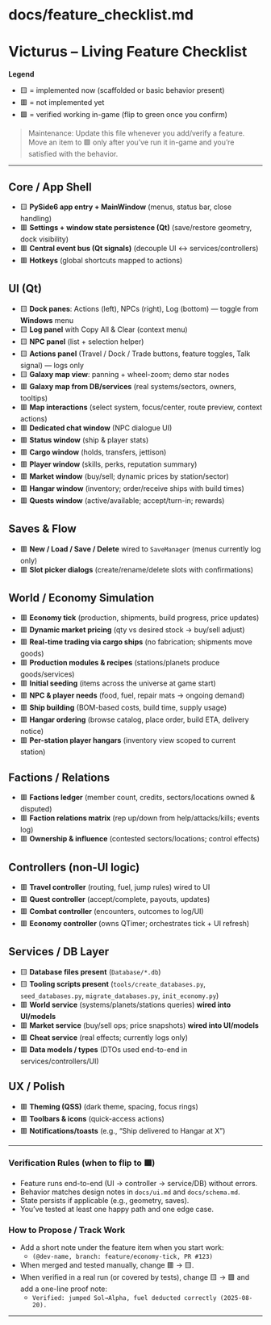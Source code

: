 # docs/feature_checklist.md

# Victurus – Living Feature Checklist

**Legend**
- 🟨 = implemented now (scaffolded or basic behavior present)
- 🟥 = not implemented yet
- 🟩 = verified working in-game (flip to green once you confirm)

> Maintenance: Update this file whenever you add/verify a feature. Move an item to 🟩 only after you’ve run it in-game and you’re satisfied with the behavior.

---

## Core / App Shell
- 🟨 **PySide6 app entry + MainWindow** (menus, status bar, close handling)
- 🟥 **Settings + window state persistence (Qt)** (save/restore geometry, dock visibility)
- 🟥 **Central event bus (Qt signals)** (decouple UI ↔ services/controllers)
- 🟥 **Hotkeys** (global shortcuts mapped to actions)

## UI (Qt)
- 🟨 **Dock panes**: Actions (left), NPCs (right), Log (bottom) — toggle from **Windows** menu
- 🟨 **Log panel** with Copy All & Clear (context menu)
- 🟨 **NPC panel** (list + selection helper)
- 🟨 **Actions panel** (Travel / Dock / Trade buttons, feature toggles, Talk signal) — logs only
- 🟨 **Galaxy map view**: panning + wheel-zoom; demo star nodes
- 🟥 **Galaxy map from DB/services** (real systems/sectors, owners, tooltips)
- 🟥 **Map interactions** (select system, focus/center, route preview, context actions)
- 🟥 **Dedicated chat window** (NPC dialogue UI)
- 🟥 **Status window** (ship & player stats)
- 🟥 **Cargo window** (holds, transfers, jettison)
- 🟥 **Player window** (skills, perks, reputation summary)
- 🟥 **Market window** (buy/sell; dynamic prices by station/sector)
- 🟥 **Hangar window** (inventory; order/receive ships with build times)
- 🟥 **Quests window** (active/available; accept/turn-in; rewards)

## Saves & Flow
- 🟥 **New / Load / Save / Delete** wired to `SaveManager` (menus currently log only)
- 🟥 **Slot picker dialogs** (create/rename/delete slots with confirmations)

## World / Economy Simulation
- 🟥 **Economy tick** (production, shipments, build progress, price updates)
- 🟥 **Dynamic market pricing** (qty vs desired stock → buy/sell adjust)
- 🟥 **Real-time trading via cargo ships** (no fabrication; shipments move goods)
- 🟥 **Production modules & recipes** (stations/planets produce goods/services)
- 🟥 **Initial seeding** (items across the universe at game start)
- 🟥 **NPC & player needs** (food, fuel, repair mats → ongoing demand)
- 🟥 **Ship building** (BOM-based costs, build time, supply usage)
- 🟥 **Hangar ordering** (browse catalog, place order, build ETA, delivery notice)
- 🟥 **Per-station player hangars** (inventory view scoped to current station)

## Factions / Relations
- 🟥 **Factions ledger** (member count, credits, sectors/locations owned & disputed)
- 🟥 **Faction relations matrix** (rep up/down from help/attacks/kills; events log)
- 🟥 **Ownership & influence** (contested sectors/locations; control effects)

## Controllers (non-UI logic)
- 🟥 **Travel controller** (routing, fuel, jump rules) wired to UI
- 🟥 **Quest controller** (accept/complete, payouts, updates)
- 🟥 **Combat controller** (encounters, outcomes to log/UI)
- 🟥 **Economy controller** (owns QTimer; orchestrates tick + UI refresh)

## Services / DB Layer
- 🟨 **Database files present** (`Database/*.db`)
- 🟨 **Tooling scripts present** (`tools/create_databases.py`, `seed_databases.py`, `migrate_databases.py`, `init_economy.py`)
- 🟥 **World service** (systems/planets/stations queries) **wired into UI/models**
- 🟥 **Market service** (buy/sell ops; price snapshots) **wired into UI/models**
- 🟥 **Cheat service** (real effects; currently logs only)
- 🟥 **Data models / types** (DTOs used end-to-end in services/controllers/UI)

## UX / Polish
- 🟥 **Theming (QSS)** (dark theme, spacing, focus rings)
- 🟥 **Toolbars & icons** (quick-access actions)
- 🟥 **Notifications/toasts** (e.g., “Ship delivered to Hangar at X”)

---

### Verification Rules (when to flip to 🟩)
- Feature runs end-to-end (UI → controller → service/DB) without errors.
- Behavior matches design notes in `docs/ui.md` and `docs/schema.md`.
- State persists if applicable (e.g., geometry, saves).
- You’ve tested at least one happy path and one edge case.

### How to Propose / Track Work
- Add a short note under the feature item when you start work:
  - `(@dev-name, branch: feature/economy-tick, PR #123)`
- When merged and tested manually, change 🟥 → 🟨.
- When verified in a real run (or covered by tests), change 🟨 → 🟩 and add a one-line proof note:
  - `Verified: jumped Sol→Alpha, fuel deducted correctly (2025-08-20).`

---